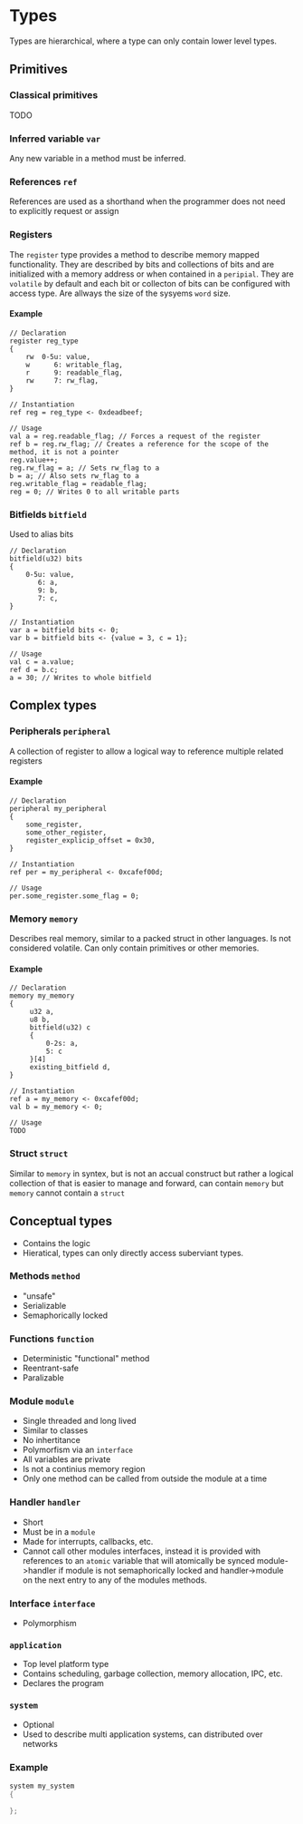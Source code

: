 # Types
Types are hierarchical, where a type can only contain lower level types. 

## Primitives
### Classical primitives
TODO

### Inferred variable `var`
Any new variable in a method must be inferred.

### References `ref`
References are used as a shorthand when the programmer does not need to explicitly request or assign 

### Registers
The `register` type provides a method to describe memory mapped functionality. They are described by bits and collections of bits and are initialized with a memory address or when contained in a `peripial`. They are `volatile` by default and each bit or collecton of bits can be configured with access type. Are allways the size of the sysyems `word` size.

#### Example
```
// Declaration
register reg_type 
{
    rw  0-5u: value,
    w      6: writable_flag,
    r      9: readable_flag,
    rw     7: rw_flag,
}

// Instantiation
ref reg = reg_type <- 0xdeadbeef;

// Usage
val a = reg.readable_flag; // Forces a request of the register
ref b = reg.rw_flag; // Creates a reference for the scope of the method, it is not a pointer
reg.value++; 
reg.rw_flag = a; // Sets rw_flag to a
b = a; // Also sets rw_flag to a
reg.writable_flag = readable_flag;
reg = 0; // Writes 0 to all writable parts 
```

### Bitfields `bitfield`
Used to alias bits

```
// Declaration
bitfield(u32) bits
{
    0-5u: value,
       6: a,
       9: b,
       7: c,
}

// Instantiation
var a = bitfield bits <- 0;
var b = bitfield bits <- {value = 3, c = 1};

// Usage
val c = a.value;
ref d = b.c;
a = 30; // Writes to whole bitfield
```

## Complex types
### Peripherals `peripheral`
A collection of register to allow a logical way to reference multiple related registers

#### Example
```
// Declaration
peripheral my_peripheral
{
    some_register,
    some_other_register,
    register_explicip_offset = 0x30,
}

// Instantiation
ref per = my_peripheral <- 0xcafef00d;

// Usage
per.some_register.some_flag = 0;
```

### Memory `memory`
Describes real memory, similar to a packed struct in other languages. Is not considered volatile. Can only contain primitives or other memories.

#### Example
```
// Declaration
memory my_memory
{
     u32 a,
     u8 b,
     bitfield(u32) c
     {
         0-2s: a,
         5: c
     }[4]
     existing_bitfield d,
}

// Instantiation
ref a = my_memory <- 0xcafef00d;
val b = my_memory <- 0;

// Usage
TODO
```

### Struct `struct`
Similar to `memory` in syntex, but is not an accual construct but rather a logical collection of that is easier to manage and forward, can contain `memory` but `memory` cannot contain a `struct`

## Conceptual types
* Contains the logic
* Hieratical, types can only directly access suberviant types.

### Methods `method`
* "unsafe"
* Serializable
* Semaphorically locked

### Functions `function`
* Deterministic "functional" method
* Reentrant-safe
* Paralizable

### Module `module`
* Single threaded and long lived
* Similar to classes
* No inhertitance
* Polymorfism via an `interface`
* All variables are private
* Is not a continius memory region
* Only one method can be called from outside the module at a time

### Handler `handler`
* Short
* Must be in a `module`
* Made for interrupts, callbacks, etc.
* Cannot call other modules interfaces, instead it is provided with references to an `atomic` variable that will atomically be synced module->handler if module is not semaphorically locked and handler->module on the next entry to any of the modules methods.

### Interface `interface`
* Polymorphism

### `application`
* Top level platform type
* Contains scheduling, garbage collection, memory allocation, IPC, etc.
* Declares the program

### `system`
* Optional
* Used to describe multi application systems, can distributed over networks

### Example
```c
system my_system 
{

};
```
